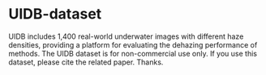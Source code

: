 # UIDB-dataset
UIDB includes 1,400 real-world underwater images with different haze densities, providing a platform for evaluating the dehazing performance of methods.
The UIDB dataset is for non-commercial use only. If you use this dataset, please cite the related paper. Thanks.
